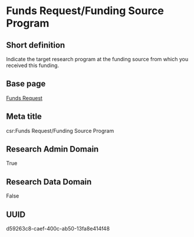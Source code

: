 # Funds Request/Funding Source Program
## Short definition
Indicate the target research program at the funding source from which you received this funding.
## Base page
[Funds Request](https://github.com/EuroCRIS/CASRAI-Dictionairies/blob/main/Objects/Funds%20Request.md)
## Meta title
csr:Funds Request/Funding Source Program
## Research Admin Domain
True
## Research Data Domain
False
## UUID
d59263c8-caef-400c-ab50-13fa8e414f48
